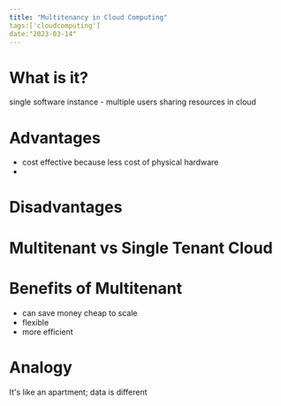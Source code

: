 ```yaml
---
title: "Multitenancy in Cloud Computing"
tags:['cloudcomputing']
date:"2023-03-14"
---
```


# What is it?
single software instance - multiple users
sharing resources in cloud 

# Advantages
- cost effective because less cost of physical hardware
- 

# Disadvantages


# Multitenant vs Single Tenant Cloud 

# Benefits of Multitenant 
- can save money 
	cheap to scale
- flexible
- more efficient

# Analogy
It's like an apartment; data is different 
